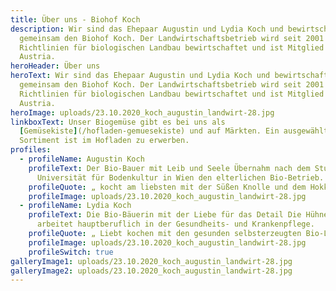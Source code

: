 ```yaml
---
title: Über uns - Biohof Koch
description: Wir sind das Ehepaar Augustin und Lydia Koch und bewirtschaften
  gemeinsam den Biohof Koch. Der Landwirtschaftsbetrieb wird seit 2001 nach den
  Richtlinien für biologischen Landbau bewirtschaftet und ist Mitglied bei BIO
  Austria.
heroHeader: Über uns
heroText: Wir sind das Ehepaar Augustin und Lydia Koch und bewirtschaften
  gemeinsam den Biohof Koch. Der Landwirtschaftsbetrieb wird seit 2001 nach den
  Richtlinien für biologischen Landbau bewirtschaftet und ist Mitglied bei BIO
  Austria.
heroImage: uploads/23.10.2020_koch_augustin_landwirt-28.jpg
linkboxText: Unser Biogemüse gibt es bei uns als
  [Gemüsekiste](/hofladen-gemuesekiste) und auf Märkten. Ein ausgewähltes
  Sortiment ist im Hofladen zu erwerben.
profiles:
  - profileName: Augustin Koch
    profileText: Der Bio-Bauer mit Leib und Seele Übernahm nach dem Studium an der
      Universität für Bodenkultur in Wien den elterlichen Bio-Betrieb.
    profileQuote: „ kocht am liebsten mit der Süßen Knolle und dem Hokkaido Kürbissen. “
    profileImage: uploads/23.10.2020_koch_augustin_landwirt-28.jpg
  - profileName: Lydia Koch
    profileText: Die Bio-Bäuerin mit der Liebe für das Detail Die Hühnerflüsterin
      arbeitet hauptberuflich in der Gesundheits- und Krankenpflege.
    profileQuote: „ Liebt kochen mit den gesunden selbsterzeugten Bio-Lebensmitteln. “
    profileImage: uploads/23.10.2020_koch_augustin_landwirt-28.jpg
    profileSwitch: true
galleryImage1: uploads/23.10.2020_koch_augustin_landwirt-28.jpg
galleryImage2: uploads/23.10.2020_koch_augustin_landwirt-28.jpg
---
```

